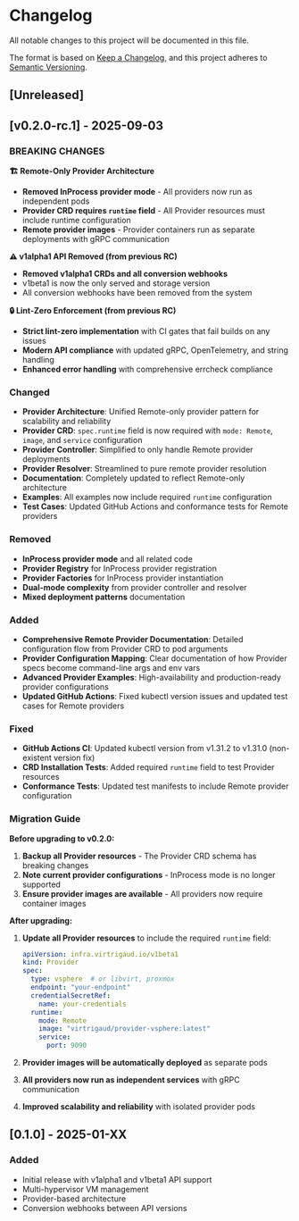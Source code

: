 # Changelog

All notable changes to this project will be documented in this file.

The format is based on [Keep a Changelog](https://keepachangelog.com/en/1.0.0/),
and this project adheres to [Semantic Versioning](https://semver.org/spec/v2.0.0.html).

## [Unreleased]

## [v0.2.0-rc.1] - 2025-09-03

### BREAKING CHANGES

**🏗️ Remote-Only Provider Architecture**

- **Removed InProcess provider mode** - All providers now run as independent pods
- **Provider CRD requires `runtime` field** - All Provider resources must include runtime configuration
- **Remote provider images** - Provider containers run as separate deployments with gRPC communication

**⚠️ v1alpha1 API Removed (from previous RC)**

- **Removed v1alpha1 CRDs and all conversion webhooks**
- v1beta1 is now the only served and storage version
- All conversion webhooks have been removed from the system

**🔒 Lint-Zero Enforcement (from previous RC)**

- **Strict lint-zero implementation** with CI gates that fail builds on any issues
- **Modern API compliance** with updated gRPC, OpenTelemetry, and string handling
- **Enhanced error handling** with comprehensive errcheck compliance

### Changed

- **Provider Architecture**: Unified Remote-only provider pattern for scalability and reliability
- **Provider CRD**: `spec.runtime` field is now required with `mode: Remote`, `image`, and `service` configuration
- **Provider Controller**: Simplified to only handle Remote provider deployments
- **Provider Resolver**: Streamlined to pure remote provider resolution
- **Documentation**: Completely updated to reflect Remote-only architecture
- **Examples**: All examples now include required `runtime` configuration
- **Test Cases**: Updated GitHub Actions and conformance tests for Remote providers

### Removed

- **InProcess provider mode** and all related code
- **Provider Registry** for InProcess provider registration
- **Provider Factories** for InProcess provider instantiation
- **Dual-mode complexity** from provider controller and resolver
- **Mixed deployment patterns** documentation

### Added

- **Comprehensive Remote Provider Documentation**: Detailed configuration flow from Provider CRD to pod arguments
- **Provider Configuration Mapping**: Clear documentation of how Provider specs become command-line args and env vars
- **Advanced Provider Examples**: High-availability and production-ready provider configurations
- **Updated GitHub Actions**: Fixed kubectl version issues and updated test cases for Remote providers

### Fixed

- **GitHub Actions CI**: Updated kubectl version from v1.31.2 to v1.31.0 (non-existent version fix)
- **CRD Installation Tests**: Added required `runtime` field to test Provider resources
- **Conformance Tests**: Updated test manifests to include Remote provider configuration

### Migration Guide

**Before upgrading to v0.2.0:**

1. **Backup all Provider resources** - The Provider CRD schema has breaking changes
2. **Note current provider configurations** - InProcess mode is no longer supported
3. **Ensure provider images are available** - All providers now require container images

**After upgrading:**

1. **Update all Provider resources** to include the required `runtime` field:
   ```yaml
   apiVersion: infra.virtrigaud.io/v1beta1
   kind: Provider
   spec:
     type: vsphere  # or libvirt, proxmox
     endpoint: "your-endpoint"
     credentialSecretRef:
       name: your-credentials
     runtime:
       mode: Remote
       image: "virtrigaud/provider-vsphere:latest"
       service:
         port: 9090
   ```

2. **Provider images will be automatically deployed** as separate pods
3. **All providers now run as independent services** with gRPC communication
4. **Improved scalability and reliability** with isolated provider pods

## [0.1.0] - 2025-01-XX

### Added

- Initial release with v1alpha1 and v1beta1 API support
- Multi-hypervisor VM management
- Provider-based architecture
- Conversion webhooks between API versions
